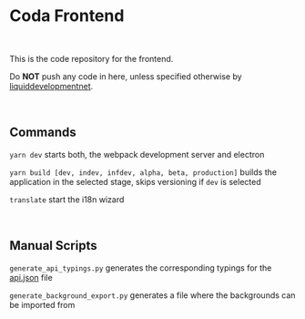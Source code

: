 # Coda Frontend

<br>

This is the code repository for the frontend.

Do **NOT** push any code in here, unless specified otherwise by [liquiddevelopmentnet](https://github.com/liquiddevelopmentnet).

<br>

## Commands

`yarn dev` starts both, the webpack development server and electron

`yarn build [dev, indev, infdev, alpha, beta, production]` builds the application in the selected stage, skips versioning if `dev` is selected

`translate` start the i18n wizard

<br>

## Manual Scripts

`generate_api_typings.py` generates the corresponding typings for the [api.json](src/data/api.json) file

`generate_background_export.py` generates a file where the backgrounds can be imported from

